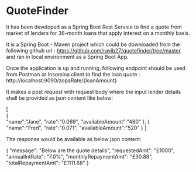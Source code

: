# QuoteFinder

It has been developed as a Spring Boot Rest Service to find a quote from market of lenders for 36-month loans that apply interest on a monthly basis.

It is a Spring Boot - Maven project which could be downloaded from the following github url : https://github.com/ravib27/quotefinder/tree/master and ran in local environment as a Spring Boot App.

Once the application is up and running, following endpoint should be used from Postman or Insomina client to find the loan quote : http://localhost:9090/zopaRate/{loanAmount}

It makes a post request with request body where the input lender details shall be provided as json content like below:

[  
      {  
         "name":"Jane",
         "rate":"0.069",
         "availableAmount":"480"
      },
			{  
         "name":"Fred",
         "rate":"0.071",
         "availableAmount":"520"
      }
]

The response would be available as below json content:

{
  "message": "Below are the quote details",
  "requestedAmt": "£1000",
  "annualIntRate": "7.0%",
  "monthlyRepaymentAmt": "£30.88",
  "totalRepaymentAmt": "£1111.68"
}
